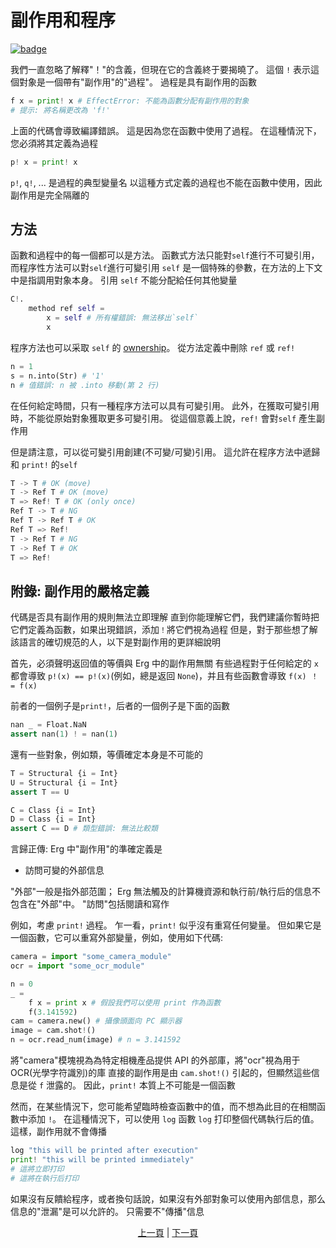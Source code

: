 # 副作用和程序

[![badge](https://img.shields.io/endpoint.svg?url=https%3A%2F%2Fgezf7g7pd5.execute-api.ap-northeast-1.amazonaws.com%2Fdefault%2Fsource_up_to_date%3Fowner%3Derg-lang%26repos%3Derg%26ref%3Dmain%26path%3Ddoc/EN/syntax/07_side_effect.md%26commit_hash%3D51de3c9d5a9074241f55c043b9951b384836b258)](https://gezf7g7pd5.execute-api.ap-northeast-1.amazonaws.com/default/source_up_to_date?owner=erg-lang&repos=erg&ref=main&path=doc/EN/syntax/07_side_effect.md&commit_hash=51de3c9d5a9074241f55c043b9951b384836b258)

我們一直忽略了解釋"！"的含義，但現在它的含義終于要揭曉了。 這個 `!` 表示這個對象是一個帶有"副作用"的"過程"。 過程是具有副作用的函數

```python
f x = print! x # EffectError: 不能為函數分配有副作用的對象
# 提示: 將名稱更改為 'f!'
```

上面的代碼會導致編譯錯誤。 這是因為您在函數中使用了過程。 在這種情況下，您必須將其定義為過程

```python
p! x = print! x
```

`p!`, `q!`, ... 是過程的典型變量名
以這種方式定義的過程也不能在函數中使用，因此副作用是完全隔離的

## 方法

函數和過程中的每一個都可以是方法。 函數式方法只能對`self`進行不可變引用，而程序性方法可以對`self`進行可變引用
`self` 是一個特殊的參數，在方法的上下文中是指調用對象本身。 引用 `self` 不能分配給任何其他變量

```python
C!.
    method ref self =
        x = self # 所有權錯誤: 無法移出`self`
        x
```

程序方法也可以采取 `self` 的 [ownership](./18_ownership.md)。 從方法定義中刪除 `ref` 或 `ref!`

```python
n = 1
s = n.into(Str) # '1'
n # 值錯誤: n 被 .into 移動(第 2 行)
```

在任何給定時間，只有一種程序方法可以具有可變引用。 此外，在獲取可變引用時，不能從原始對象獲取更多可變引用。 從這個意義上說，`ref!` 會對`self` 產生副作用

但是請注意，可以從可變引用創建(不可變/可變)引用。 這允許在程序方法中遞歸和 `print!` 的`self`

```python
T -> T # OK (move)
T -> Ref T # OK (move)
T => Ref! T # OK (only once)
Ref T -> T # NG
Ref T -> Ref T # OK
Ref T => Ref!
T -> Ref T # NG
T -> Ref T # OK
T => Ref!
```

## 附錄: 副作用的嚴格定義

代碼是否具有副作用的規則無法立即理解
直到你能理解它們，我們建議你暫時把它們定義為函數，如果出現錯誤，添加`！`將它們視為過程
但是，對于那些想了解該語言的確切規范的人，以下是對副作用的更詳細說明

首先，必須聲明返回值的等價與 Erg 中的副作用無關
有些過程對于任何給定的 `x` 都會導致 `p!(x) == p!(x)`(例如，總是返回 `None`)，并且有些函數會導致 `f(x) ！ = f(x)`

前者的一個例子是`print!`，后者的一個例子是下面的函數

```python
nan _ = Float.NaN
assert nan(1) ! = nan(1)
```

還有一些對象，例如類，等價確定本身是不可能的

```python
T = Structural {i = Int}
U = Structural {i = Int}
assert T == U

C = Class {i = Int}
D = Class {i = Int}
assert C == D # 類型錯誤: 無法比較類
```

言歸正傳: Erg 中"副作用"的準確定義是

* 訪問可變的外部信息

"外部"一般是指外部范圍； Erg 無法觸及的計算機資源和執行前/執行后的信息不包含在"外部"中。 "訪問"包括閱讀和寫作

例如，考慮 `print!` 過程。 乍一看，`print!` 似乎沒有重寫任何變量。 但如果它是一個函數，它可以重寫外部變量，例如，使用如下代碼: 

```python
camera = import "some_camera_module"
ocr = import "some_ocr_module"

n = 0
_ =
    f x = print x # 假設我們可以使用 print 作為函數
    f(3.141592)
cam = camera.new() # 攝像頭面向 PC 顯示器
image = cam.shot!()
n = ocr.read_num(image) # n = 3.141592
```

將"camera"模塊視為為特定相機產品提供 API 的外部庫，將"ocr"視為用于 OCR(光學字符識別)的庫
直接的副作用是由 `cam.shot!()` 引起的，但顯然這些信息是從 `f` 泄露的。 因此，`print!` 本質上不可能是一個函數

然而，在某些情況下，您可能希望臨時檢查函數中的值，而不想為此目的在相關函數中添加 `!`。 在這種情況下，可以使用 `log` 函數
`log` 打印整個代碼執行后的值。 這樣，副作用就不會傳播

```python
log "this will be printed after execution"
print! "this will be printed immediately"
# 這將立即打印
# 這將在執行后打印
```

如果沒有反饋給程序，或者換句話說，如果沒有外部對象可以使用內部信息，那么信息的"泄漏"是可以允許的。 只需要不"傳播"信息

<p align='center'>
    <a href='./06_operator.md'>上一頁</a> | <a href='./08_procedure.md'>下一頁</a>
</p>
